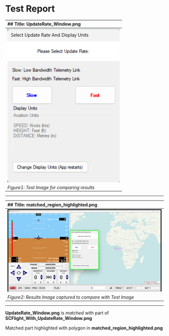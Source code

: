 # **Test Report**
|## Title: UpdateRate_Window.png |
| :---------------------------- |
| ![Test Image](../Test_Images/UpdateRate_Window.png) |
| *Figure1: Test Image for comparing results* |
----------------------------
|## Title: matched_region_highlighted.png |
| :---------------------------- |
| ![Result Image captured](../Result_Images/matched_region_highlighted.png) |
| *Figure2: Results Image captured to compare with Test Image* |
----------------------------
**UpdateRate_Window.png** is *matched* with part of **SCFlight_With_UpdateRate_Window.png**

Matched part highlighted with polygon in **matched_region_highlighted.png**

